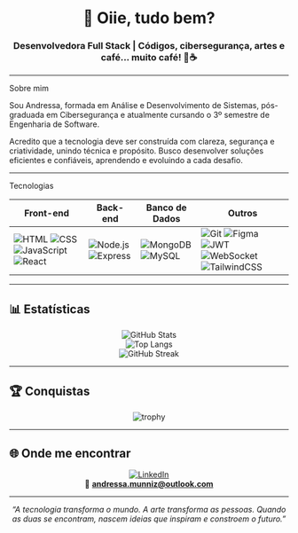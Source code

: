 <div align="center">

# 👋 Oiie, tudo bem?  
### Desenvolvedora Full Stack | Códigos, cibersegurança, artes e café... muito café! 🎨☕  

</div>

---

Sobre mim

Sou Andressa, formada em Análise e Desenvolvimento de Sistemas, pós-graduada em Cibersegurança e atualmente cursando o 3º semestre de Engenharia de Software.

Acredito que a tecnologia deve ser construída com clareza, segurança e criatividade, unindo técnica e propósito. Busco desenvolver soluções eficientes e confiáveis, aprendendo e evoluindo a cada desafio. 

---

 Tecnologias  

<div align="center">

| Front-end | Back-end | Banco de Dados | Outros |
|-----------|----------|----------------|--------|
| ![HTML](https://img.shields.io/badge/HTML5-E34F26?style=for-the-badge&logo=html5&logoColor=white) ![CSS](https://img.shields.io/badge/CSS3-1572B6?style=for-the-badge&logo=css3&logoColor=white) ![JavaScript](https://img.shields.io/badge/JavaScript-F7DF1E?style=for-the-badge&logo=javascript&logoColor=black) ![React](https://img.shields.io/badge/React-20232A?style=for-the-badge&logo=react&logoColor=61DAFB) | ![Node.js](https://img.shields.io/badge/Node.js-43853D?style=for-the-badge&logo=node.js&logoColor=white) ![Express](https://img.shields.io/badge/Express.js-404D59?style=for-the-badge) | ![MongoDB](https://img.shields.io/badge/MongoDB-4EA94B?style=for-the-badge&logo=mongodb&logoColor=white) ![MySQL](https://img.shields.io/badge/MySQL-005C84?style=for-the-badge&logo=mysql&logoColor=white) | ![Git](https://img.shields.io/badge/GIT-E44C30?style=for-the-badge&logo=git&logoColor=white) ![Figma](https://img.shields.io/badge/Figma-F24E1E?style=for-the-badge&logo=figma&logoColor=white) ![JWT](https://img.shields.io/badge/JWT-black?style=for-the-badge&logo=jsonwebtokens) ![WebSocket](https://img.shields.io/badge/WebSocket-2E7D32?style=for-the-badge&logo=socket.io&logoColor=white) ![TailwindCSS](https://img.shields.io/badge/Tailwind_CSS-38B2AC?style=for-the-badge&logo=tailwind-css&logoColor=white) |

</div>

---

## 📊 Estatísticas  

<div align="center">

![GitHub Stats](https://github-readme-stats.vercel.app/api?username=Munnizdev&show_icons=true&theme=radical&hide_border=true)  
![Top Langs](https://github-readme-stats.vercel.app/api/top-langs/?username=Munnizdev&layout=compact&theme=radical&hide_border=true)  
![GitHub Streak](https://streak-stats.demolab.com?user=Munnizdev&theme=radical&hide_border=true)  

</div>

---

## 🏆 Conquistas  

<div align="center">

![trophy](https://github-profile-trophy.vercel.app/?username=Munnizdev&theme=radical&row=1&column=6)

</div>

---

## 🌐 Onde me encontrar  

<div align="center">

[![LinkedIn](https://img.shields.io/badge/LinkedIn-0A66C2?style=for-the-badge&logo=linkedin&logoColor=white)](https://www.linkedin.com/in/andressa-muniz-2a7714146/)  
📩 **andressa.munniz@outlook.com**  

</div>

---

<p align="center">
  <em>“A tecnologia transforma o mundo. A arte transforma as pessoas. Quando as duas se encontram, nascem ideias que inspiram e constroem o futuro.”</em>  
</p>
